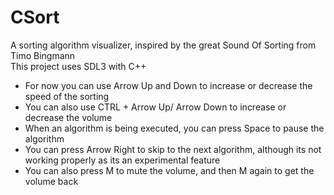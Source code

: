 # CSort
A sorting algorithm visualizer, inspired by the great Sound Of Sorting from Timo Bingmann  
This project uses SDL3 with C++ 
- For now you can use Arrow Up and Down to increase or decrease the speed of the sorting  
- You can also use CTRL + Arrow Up/ Arrow Down to increase or decrease the volume  
- When an algorithm is being executed, you can press Space to pause the algorithm  
- You can press Arrow Right to skip to the next algorithm, although its not working properly as its an experimental feature  
- You can also press M to mute the volume, and then M again to get the volume back


